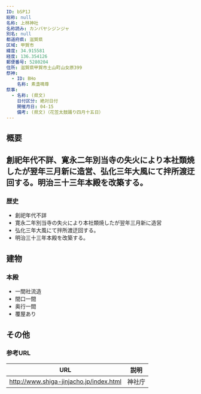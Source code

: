 ```yaml
---
ID: bSP1J
総称: null
名称: 上林神社
名称読み: カンバヤシジンジャ
別名: null
都道府県: 滋賀県
区域: 甲賀市
緯度: 34.915581
経度: 136.354126
郵便番号: 5280204
住所: 滋賀県甲賀市土山町山女原399
祭神:
  - ID: BHo
    名称: 素盞鳴尊
祭事:
  - 名称: (県文)
    日付区分: 絶対日付
    開催月日: 04-15
    備考: (県文)（花笠太鼓踊り四月十五日）
---
```


## 概要

## 創祀年代不詳、寛永二年別当寺の失火により本社類焼したが翌年三月新に造営、弘化三年大風にて拌所渡迂回する。明治三十三年本殿を改築する。

### 歴史

- 創祀年代不詳
- 寛永二年別当寺の失火により本社類焼したが翌年三月新に造営
- 弘化三年大風にて拌所渡迂回する。
- 明治三十三年本殿を改築する。

## 建物

### 本殿

- 一間社流造
- 間口一間
- 奥行一間
- 覆屋あり

## その他

### 参考URL

| URL                                     | 説明   |
| --------------------------------------- | ------ |
| http://www.shiga-jinjacho.jp/index.html | 神社庁 |
